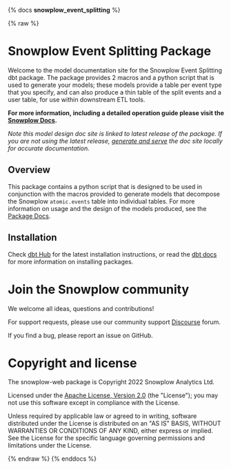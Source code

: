 {% docs __snowplow_event_splitting__ %}

{% raw %}

# Snowplow Event Splitting Package

Welcome to the model documentation site for the Snowplow Event Splitting dbt package. The package provides 2 macros and a python script that is used to generate your models; these models provide a table per event type that you specify, and can also produce a thin table of the split events and a user table, for use within downstream ETL tools. 

**For more information, including a detailed operation guide please visit the [Snowplow Docs](https://docs.snowplow.io/docs/modeling-your-data/modeling-your-data-with-dbt/).**

*Note this model design doc site is linked to latest release of the package. If you are not using the latest release, [generate and serve](https://docs.getdbt.com/reference/commands/cmd-docs#dbt-docs-serve) the doc site locally for accurate documentation.*

## Overview

This package contains a python script that is designed to be used in conjunction with the macros provided to generate models that decompose the Snowplow `atomic.events` table into individual tables. For more information on usage and the design of the models produced, see the [Package Docs](https://docs.snowplow.io/docs/modeling-your-data/modeling-your-data-with-dbt/dbt-event-splitting-model).

## Installation

Check [dbt Hub](https://hub.getdbt.com/snowplow/snowplow_event_splitting/latest/) for the latest installation instructions, or read the [dbt docs][dbt-package-docs] for more information on installing packages.

# Join the Snowplow community

We welcome all ideas, questions and contributions!

For support requests, please use our community support [Discourse][discourse] forum.

If you find a bug, please report an issue on GitHub.

# Copyright and license

The snowplow-web package is Copyright 2022 Snowplow Analytics Ltd.

Licensed under the [Apache License, Version 2.0][license] (the "License");
you may not use this software except in compliance with the License.

Unless required by applicable law or agreed to in writing, software
distributed under the License is distributed on an "AS IS" BASIS,
WITHOUT WARRANTIES OR CONDITIONS OF ANY KIND, either express or implied.
See the License for the specific language governing permissions and
limitations under the License.

[license]: http://www.apache.org/licenses/LICENSE-2.0
[dbt-package-docs]: https://docs.getdbt.com/docs/building-a-dbt-project/package-management
[discourse]: http://discourse.snowplow.io/
[iglu-resolver]: https://docs.snowplow.io/docs/pipeline-components-and-applications/iglu/iglu-resolver/
[self-desc-events]: https://docs.snowplow.io/docs/understanding-tracking-design/out-of-the-box-vs-custom-events-and-entities/#self-describing-events
[sp-contexts]: https://docs.snowplow.io/docs/understanding-tracking-design/predefined-vs-custom-entities/#custom-contexts
[splitting-operation]: https://docs.snowplow.io/docs/modeling-your-data/modeling-your-data-with-dbt/dbt-event-splitting-model/#operation

{% endraw %}
{% enddocs %}
